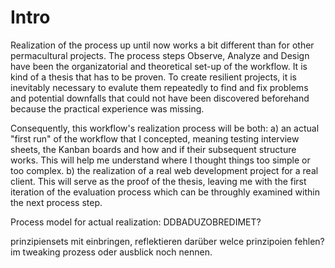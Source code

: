 # Intro

Realization of the process up until now works a bit different than for other permacultural projects. The process steps Observe, Analyze and Design have been the organizatorial and theoretical set-up of the workflow. It is kind of a thesis that has to be proven. To create resilient projects, it is inevitably necessary to evalute them repeatedly to find and fix problems and potential downfalls that could not have been discovered beforehand because the practical experience was missing.

Consequently, this workflow's realization process will be both:
a) an actual "first run" of the workflow that I concepted, meaning testing interview sheets, the Kanban boards and how and if their subsequent structure works. This will help me understand where I thought things too simple or too complex.
b) the realization of a real web development project for a real client. This will serve as the proof of the thesis, leaving me with the first iteration of the evaluation process which can be throughly examined within the next process step.

Process model for actual realization: DDBADUZOBREDIMET?

prinzipiensets mit einbringen, reflektieren darüber
welce prinzipoien fehlen? im tweaking prozess oder ausblick noch nennen.
